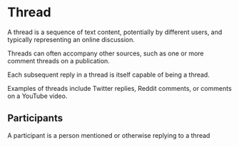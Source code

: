 # Thread

A thread is a sequence of text content, potentially by different users, and typically representing an online discussion.

Threads can often accompany other sources, such as one or more comment threads on a publication.

Each subsequent reply in a thread is itself capable of being a thread.

Examples of threads include Twitter replies, Reddit comments, or comments on a YouTube video.

## Participants

A participant is a person mentioned or otherwise replying to a thread